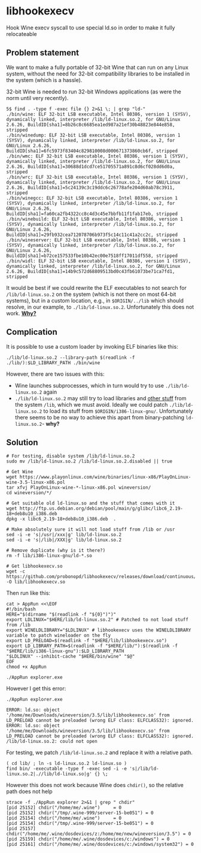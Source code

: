 # libhookexecv
Hook Wine execv syscall to use special ld.so in order to make it fully relocateable

## Problem statement

We want to make a fully portable of 32-bit Wine that can run on any Linux system, without the need for 32-bit compatibility libraries to be installed in the system (which is a hassle).

32-bit Wine is needed to run 32-bit Windows applications (as were the norm until very recently).

```
5$ find . -type f -exec file {} 2>&1 \; | grep "ld-"
./bin/wine: ELF 32-bit LSB executable, Intel 80386, version 1 (SYSV), dynamically linked, interpreter /lib/ld-linux.so.2, for GNU/Linux 2.6.26, BuildID[sha1]=8b26c8c6685ea1ed987a21ef30b48823e844e858, stripped
./bin/winedump: ELF 32-bit LSB executable, Intel 80386, version 1 (SYSV), dynamically linked, interpreter /lib/ld-linux.so.2, for GNU/Linux 2.6.26, BuildID[sha1]=6fc5973f83404c829810008d000671373860cb6f, stripped
./bin/wmc: ELF 32-bit LSB executable, Intel 80386, version 1 (SYSV), dynamically linked, interpreter /lib/ld-linux.so.2, for GNU/Linux 2.6.26, BuildID[sha1]=30688d1dcd7ce51705571a891c8d6cf028dd6d0a, stripped
./bin/wrc: ELF 32-bit LSB executable, Intel 80386, version 1 (SYSV), dynamically linked, interpreter /lib/ld-linux.so.2, for GNU/Linux 2.6.26, BuildID[sha1]=5c24139c3c19ddc6c26778afe204d60ab78c3911, stripped
./bin/winegcc: ELF 32-bit LSB executable, Intel 80386, version 1 (SYSV), dynamically linked, interpreter /lib/ld-linux.so.2, for GNU/Linux 2.6.26, BuildID[sha1]=fa60ca2fb4322cc8c4d3c45e7bbfb11f1fab17eb, stripped
./bin/winebuild: ELF 32-bit LSB executable, Intel 80386, version 1 (SYSV), dynamically linked, interpreter /lib/ld-linux.so.2, for GNU/Linux 2.6.26, BuildID[sha1]=29fb932cea712078706b973f5c14c11c41a2cc2c, stripped
./bin/wineserver: ELF 32-bit LSB executable, Intel 80386, version 1 (SYSV), dynamically linked, interpreter /lib/ld-linux.so.2, for GNU/Linux 2.6.26, BuildID[sha1]=b72ce157533fbe10b42ec00e7518ff17011df558, stripped
./bin/widl: ELF 32-bit LSB executable, Intel 80386, version 1 (SYSV), dynamically linked, interpreter /lib/ld-linux.so.2, for GNU/Linux 2.6.26, BuildID[sha1]=14b9c572d68809513bd0c43fb61073be71ca7fd1, stripped
```

It would be best if we could rewrite the ELF executables to not search for `/lib/ld-linux.so.2` on the system (which is not there on most 64-bit systems), but in a custom location, e.g., in `$ORIGIN/../lib` which should resolve, in our example, to `./lib/ld-linux.so.2`. Unfortunately this does not work. [__Why?__](https://stackoverflow.com/a/48456169)

## Complication

It is possible to use a custom loader by invoking ELF binaries like this:

```
./lib/ld-linux.so.2 --library-path $(readlink -f ./lib/):$LD_LIBRARY_PATH ./bin/wine
```

However, there are two issues with this:

- Wine launches subprocesses, which in turn would try to use `./lib/ld-linux.so.2` again
- `./lib/ld-linux.so.2` may still try to load libraries and [other stuff](https://packages.debian.org/jessie/i386/libc6/filelist) from the system `/lib`, which we must avoid. Ideally we could patch `./lib/ld-linux.so.2` to load its stuff from `$ORIGIN/i386-linux-gnu/`. Unfortunately there seems to be no way to achieve this apart from binary-patching `ld-linux.so.2`- __why?__

## Solution

```
# For testing, disable system /lib/ld-linux.so.2
sudo mv /lib/ld-linux.so.2 /lib/ld-linux.so.2.disabled || true

# Get Wine
wget https://www.playonlinux.com/wine/binaries/linux-x86/PlayOnLinux-wine-3.5-linux-x86.pol
tar xfvj PlayOnLinux-wine-*-linux-x86.pol wineversion/
cd wineversion/*/

# Get suitable old ld-linux.so and the stuff that comes with it
wget http://ftp.us.debian.org/debian/pool/main/g/glibc/libc6_2.19-18+deb8u10_i386.deb
dpkg -x libc6_2.19-18+deb8u10_i386.deb  .

# Make absolutely sure it will not load stuff from /lib or /usr
sed -i -e 's|/usr|/xxx|g' lib/ld-linux.so.2
sed -i -e 's|/lib|/XXX|g' lib/ld-linux.so.2

# Remove duplicate (why is it there?)
rm -f lib/i386-linux-gnu/ld-*.so

# Get libhookexecv.so
wget -c https://github.com/probonopd/libhookexecv/releases/download/continuous/libhookexecv.so -O lib/libhookexecv.so 
```

Then run like this:

```
cat > AppRun <<\EOF
#!/bin/bash
HERE="$(dirname "$(readlink -f "${0}")")"
export LDLINUX="$HERE/lib/ld-linux.so.2" # Patched to not load stuff from /lib
export WINELDLIBRARY="$LDLINUX" # libhookexecv uses the WINELDLIBRARY variable to patch wineloader on the fly
export LD_PRELOAD=$(readlink -f "$HERE/lib/libhookexecv.so")
export LD_LIBRARY_PATH=$(readlink -f "$HERE/lib/"):$(readlink -f "$HERE/lib/i386-linux-gnu"):$LD_LIBRARY_PATH
"$LDLINUX" --inhibit-cache "$HERE/bin/wine" "$@"
EOF
chmod +x AppRun

./AppRun explorer.exe
```

However I get this error:

```
./AppRun explorer.exe

ERROR: ld.so: object '/home/me/Downloads/wineversion/3.5/lib/libhookexecv.so' from LD_PRELOAD cannot be preloaded (wrong ELF class: ELFCLASS32): ignored.
ERROR: ld.so: object '/home/me/Downloads/wineversion/3.5/lib/libhookexecv.so' from LD_PRELOAD cannot be preloaded (wrong ELF class: ELFCLASS32): ignored.
/lib/ld-linux.so.2: could not open
```

For testing, we patch `/lib/ld-linux.so.2` and replace it with a relative path.

```
( cd lib/ ; ln -s ld-linux.so.2 ld-linux.so )
find bin/ -executable -type f -exec sed -i -e 's|/lib/ld-linux.so.2|.//lib/ld-linux.so|g' {} \;
```

However this does not work because Wine does `chdir()`, so the relative path does not help

```
strace -f ./AppRun explorer 2>&1 | grep " chdir"
[pid 25152] chdir("/home/me/.wine")     = 0
[pid 25152] chdir("/tmp/.wine-999/server-15-be051") = 0
[pid 25154] chdir("/home/me/.wine")     = 0
[pid 25154] chdir("/tmp/.wine-999/server-15-be051") = 0
[pid 25157] chdir("/home/me/.wine/dosdevices/z:/home/me/new/wineversion/3.5") = 0
[pid 25159] chdir("/home/me/.wine/dosdevices/c:/windows") = 0
[pid 25161] chdir("/home/me/.wine/dosdevices/c:/windows/system32") = 0
```
